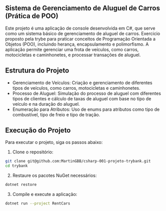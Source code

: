 ## Sistema de Gerenciamento de Aluguel de Carros (Prática de POO)
Este projeto é uma aplicação de console desenvolvida em C#, que serve como um sistema básico de gerenciamento de aluguel de carros. Exercicio proposto pela trybe para praticar conceitos de Programação Orientada a Objetos (POO), incluindo herança, encapsulamento e polimorfismo. A aplicação permite gerenciar uma frota de veículos, como carros, motocicletas e caminhonetes, e processar transações de aluguel.
## Estrutura do Projeto
* Gerenciamento de Veículos: Criação e gerenciamento de diferentes tipos de veículos, como carros, motocicletas e caminhonetes.
* Processo de Aluguel: Simulação do processo de aluguel com diferentes tipos de clientes e cálculo de taxas de aluguel com base no tipo de veículo e na duração do aluguel.
* Enumeração para Atributos: Uso de enums para atributos como tipo de combustível, tipo de freio e tipo de tração.

## Execução do Projeto
Para executar o projeto, siga os passos abaixo:

1. Clone o repositório:
  ``` zsh
  git clone git@github.com:MartinGBB/csharp-001-projeto-trybank.git
  cd trybank
  ```

2. Restaure os pacotes NuGet necessários:
  ``` zsh
  dotnet restore
  ```
3. Compile e execute a aplicação:
  ```sh
  dotnet run --project RentCars
  ```